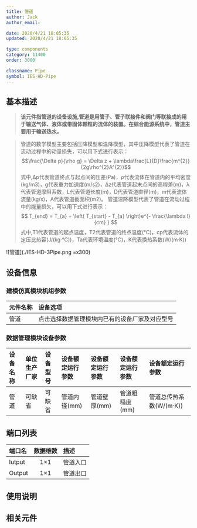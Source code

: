 ```yaml
---
title: 管道
author: Jack
author_email:

date: 2020/4/21 18:05:35
updated: 2020/4/21 18:05:35

type: components
category: 11400
order: 3000

classname: Pipe
symbol: IES-HD-Pipe
---
```

## 基本描述

> **该元件指管道的设备设施,管道是用管子、管子联接件和阀门等联接成的用于输送气体、液体或带固体颗粒的流体的装置。在综合能源系统中，管道主要用于输送热水。**


> 管道的数学模型主要包括压降模型和温降模型，其中压降模型代表了管道在流动过程中的动量损失，可以用下式进行表示：
> $$\frac{\Delta p}{\rho g} = \Delta z + \lambda\frac{L}{D}\frac{m^{2}}{2g\rho^{2}A^{2}}$$
>式中,∆p代表管道终点与起点间的压差(Pa)，ρ代表流体在管道内的平均密度(kg/m3)，g代表重力加速度(m/s2)，∆z代表管道起末点间的高程差(m)，λ代表管道摩阻系数，L代表管道长度(m)，D代表管道直径(m)，m代表流体流量(kg/s)，A代表管道截面积(m2)。 
管道温降模型代表了管道在流动过程中的能量损失，可以用下式进行表示：
> $$ T_{end} = T_{a} + \left( T_{start} - T_{a} \right)e^{- \frac{\lambda l}{cm} } $$
> 式中,T1代表管道的起点温度，T2代表管道的终点温度(℃)，cp代表流体的定压比热容(J/(kg·℃))，Ta代表环境温度(℃)，K代表换热系数(W/(m·K))

![管道](./IES-HD-3Pipe.png =x300)

## 设备信息

### 建模仿真模块机组参数
| 元件名称 | 设备选项 |
| :--- | :--- |
| 管道 |  点击选择数据管理模块内已有的设备厂家及对应型号 |

### 数据管理模块设备参数
| 设备名称 | 单位生产厂家 | 设备型号 | 设备额定运行参数 |设备额定运行参数 |设备额定运行参数 |设备额定运行参数 |
| :--- | :--- | :--- | :--- | :--- | :--- | :--- |
| 管道 |  可缺省 | 可缺省 | 管道内径(mm) | 管道壁厚(mm) | 管道粗糙度(mm) | 管道总传热系数(W/(m·K)) |


## 端口列表

| 端口名 | 数据维数 | 描述 |
| :--- | :--:  | :--- |
|  Iutput | 1×1  | 管道入口  |
|  Output | 1×1  | 管道出口  |

## 使用说明



## 相关元件